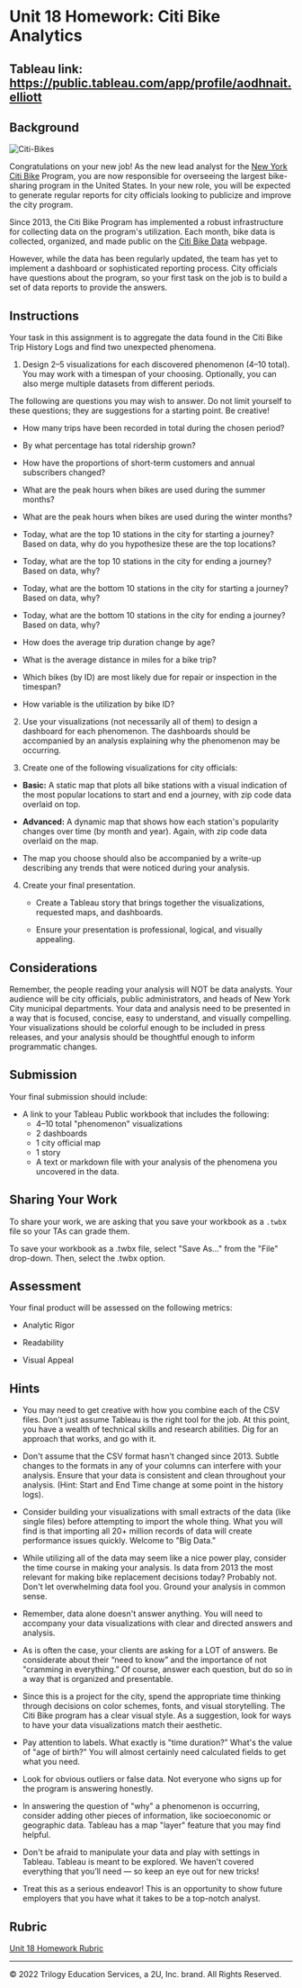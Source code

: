 # Unit 18 Homework: Citi Bike Analytics

## Tableau link: https://public.tableau.com/app/profile/aodhnait.elliott

## Background

![Citi-Bikes](Images/citi-bike-station-bikes.jpg)

Congratulations on your new job! As the new lead analyst for the [New York Citi Bike](https://en.wikipedia.org/wiki/Citi_Bike) Program, you are now responsible for overseeing the largest bike-sharing program in the United States. In your new role, you will be expected to generate regular reports for city officials looking to publicize and improve the city program.

Since 2013, the Citi Bike Program has implemented a robust infrastructure for collecting data on the program's utilization. Each month, bike data is collected, organized, and made public on the [Citi Bike Data](https://www.citibikenyc.com/system-data) webpage.

However, while the data has been regularly updated, the team has yet to implement a dashboard or sophisticated reporting process. City officials have questions about the program, so your first task on the job is to build a set of data reports to provide the answers.

## Instructions

Your task in this assignment is to aggregate the data found in the Citi Bike Trip History Logs and find two unexpected phenomena.

1. Design 2–5 visualizations for each discovered phenomenon (4–10 total). You may work with a timespan of your choosing. Optionally, you can also merge multiple datasets from different periods.

The following are questions you may wish to answer. Do not limit yourself to these questions; they are suggestions for a starting point. Be creative!

* How many trips have been recorded in total during the chosen period?

* By what percentage has total ridership grown?

* How have the proportions of short-term customers and annual subscribers changed?

* What are the peak hours when bikes are used during the summer months?

* What are the peak hours when bikes are used during the winter months?

* Today, what are the top 10 stations in the city for starting a journey? Based on data, why do you hypothesize these are the top locations?

* Today, what are the top 10 stations in the city for ending a journey? Based on data, why?

* Today, what are the bottom 10 stations in the city for starting a journey? Based on data, why?

* Today, what are the bottom 10 stations in the city for ending a journey? Based on data, why?

* How does the average trip duration change by age?

* What is the average distance in miles for a bike trip?

* Which bikes (by ID) are most likely due for repair or inspection in the timespan?

* How variable is the utilization by bike ID?

2. Use your visualizations (not necessarily all of them) to design a dashboard for each phenomenon. The dashboards should be accompanied by an analysis explaining why the phenomenon may be occurring. 

3. Create one of the following visualizations for city officials:

* **Basic:** A static map that plots all bike stations with a visual indication of the most popular locations to start and end a journey, with zip code data overlaid on top.

* **Advanced:** A dynamic map that shows how each station's popularity changes over time (by month and year). Again, with zip code data overlaid on the map.

* The map you choose should also be accompanied by a write-up describing any trends that were noticed during your analysis.

4. Create your final presentation.

    * Create a Tableau story that brings together the visualizations, requested maps, and dashboards.

    * Ensure your presentation is professional, logical, and visually appealing. 

## Considerations

Remember, the people reading your analysis will NOT be data analysts. Your audience will be city officials, public administrators, and heads of New York City municipal departments. Your data and analysis need to be presented in a way that is focused, concise, easy to understand, and visually compelling. Your visualizations should be colorful enough to be included in press releases, and your analysis should be thoughtful enough to inform programmatic changes. 

## Submission 

Your final submission should include:

* A link to your Tableau Public workbook that includes the following:
  * 4–10 total "phenomenon" visualizations 
  * 2 dashboards
  * 1 city official map
  * 1 story 
  * A text or markdown file with your analysis of the phenomena you uncovered in the data.

## Sharing Your Work

To share your work, we are asking that you save your workbook as a `.twb`x file so your TAs can grade them.

To save your workbook as a .twbx file, select "Save As..." from the "File" drop-down. Then, select the .twbx option.

## Assessment

Your final product will be assessed on the following metrics:

* Analytic Rigor

* Readability

* Visual Appeal


## Hints

* You may need to get creative with how you combine each of the CSV files. Don't just assume Tableau is the right tool for the job. At this point, you have a wealth of technical skills and research abilities. Dig for an approach that works, and go with it.

* Don't assume that the CSV format hasn't changed since 2013. Subtle changes to the formats in any of your columns can interfere with your analysis. Ensure that your data is consistent and clean throughout your analysis. (Hint: Start and End Time change at some point in the history logs).

* Consider building your visualizations with small extracts of the data (like single files) before attempting to import the whole thing. What you will find is that importing all 20+ million records of data will create performance issues quickly. Welcome to "Big Data."

* While utilizing all of the data may seem like a nice power play, consider the time course in making your analysis. Is data from 2013 the most relevant for making bike replacement decisions today? Probably not. Don't let overwhelming data fool you. Ground your analysis in common sense.

* Remember, data alone doesn't answer anything. You will need to accompany your data visualizations with clear and directed answers and analysis.

* As is often the case, your clients are asking for a LOT of answers. Be considerate about their “need to know” and the importance of not "cramming in everything.” Of course, answer each question, but do so in a way that is organized and presentable.

* Since this is a project for the city, spend the appropriate time thinking through decisions on color schemes, fonts, and visual storytelling. The Citi Bike program has a clear visual style. As a suggestion, look for ways to have your data visualizations match their aesthetic.

* Pay attention to labels. What exactly is "time duration?” What's the value of "age of birth?” You will almost certainly need calculated fields to get what you need.

* Look for obvious outliers or false data. Not everyone who signs up for the program is answering honestly.

* In answering the question of "why" a phenomenon is occurring, consider adding other pieces of information, like socioeconomic or geographic data. Tableau has a map "layer" feature that you may find helpful.

* Don't be afraid to manipulate your data and play with settings in Tableau. Tableau is meant to be explored. We haven't covered everything that you’ll need &mdash; so keep an eye out for new tricks!

* Treat this as a serious endeavor! This is an opportunity to show future employers that you have what it takes to be a top-notch analyst. 


## Rubric

[Unit 18 Homework Rubric](https://docs.google.com/document/d/11hlhJnKmEJgRYL3mUxRcdrz4AIxBU5PXW5fYrRYvgW8/edit?usp=sharing)

- - -

© 2022 Trilogy Education Services, a 2U, Inc. brand. All Rights Reserved.


